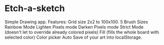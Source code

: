 # Etch-a-sketch

Simple Drawing app.
Features:
Grid size 2x2 to 100x100.
5 Brush Sizes
Rainbow Mode
Lighten Pixels mode
Darken Pixels mode
Strict Mode (doesn't let to override already colored pixels)
Fill (fills the whole board with selected color)
Color picker
Auto Save of your art into localStorage.